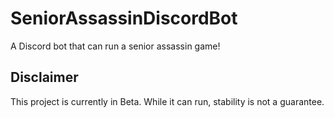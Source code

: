 # SeniorAssassinDiscordBot
A Discord bot that can run a senior assassin game!

## Disclaimer
This project is currently in Beta. While it can run, stability is not a guarantee.
